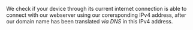 We check if your device through its current internet connection is able to connect with our webserver using our corersponding IPv4 address, after our domain name has been translated *via DNS* in this IPv4 address.
